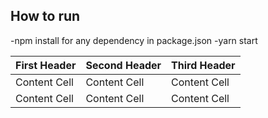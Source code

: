 ## How to run
-npm install for any dependency in package.json
-yarn start


| First Header  | Second Header |Third Header|
| ------------- | ------------- |------------|
| Content Cell  | Content Cell  |Content Cell|
| Content Cell  | Content Cell  |Content Cell|
